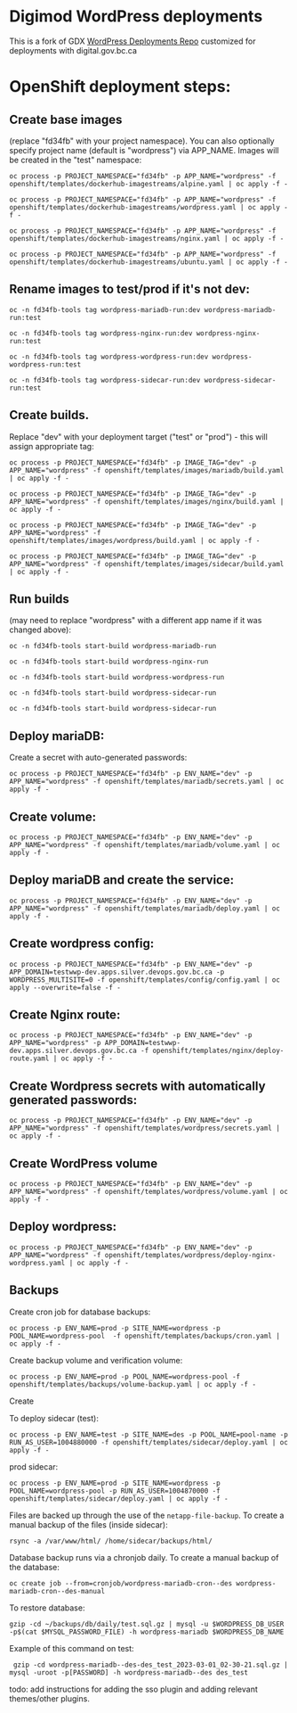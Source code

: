 # Digimod WordPress deployments

This is a fork of GDX [WordPress Deployments Repo](https://github.com/bcgov/wordpress) customized for deployments with digital.gov.bc.ca

# OpenShift deployment steps:

## Create base images 
(replace "fd34fb" with your project namespace). You can also optionally specify project name (default is "wordpress") via APP_NAME. Images will be created in the "test" namespace:

`oc process -p PROJECT_NAMESPACE="fd34fb" -p APP_NAME="wordpress" -f openshift/templates/dockerhub-imagestreams/alpine.yaml | oc apply -f -`

`oc process -p PROJECT_NAMESPACE="fd34fb" -p APP_NAME="wordpress" -f openshift/templates/dockerhub-imagestreams/wordpress.yaml | oc apply -f -`

`oc process -p PROJECT_NAMESPACE="fd34fb" -p APP_NAME="wordpress" -f openshift/templates/dockerhub-imagestreams/nginx.yaml | oc apply -f -`

`oc process -p PROJECT_NAMESPACE="fd34fb" -p APP_NAME="wordpress" -f openshift/templates/dockerhub-imagestreams/ubuntu.yaml | oc apply -f -`

## Rename images to test/prod if it's not dev:

`oc -n fd34fb-tools tag wordpress-mariadb-run:dev wordpress-mariadb-run:test`

`oc -n fd34fb-tools tag wordpress-nginx-run:dev wordpress-nginx-run:test`

`oc -n fd34fb-tools tag wordpress-wordpress-run:dev wordpress-wordpress-run:test`

`oc -n fd34fb-tools tag wordpress-sidecar-run:dev wordpress-sidecar-run:test`


## Create builds. 

Replace "dev" with your deployment target ("test" or "prod") - this will assign appropriate tag:

`oc process -p PROJECT_NAMESPACE="fd34fb" -p IMAGE_TAG="dev" -p APP_NAME="wordpress" -f openshift/templates/images/mariadb/build.yaml | oc apply -f -`

`oc process -p PROJECT_NAMESPACE="fd34fb" -p IMAGE_TAG="dev" -p APP_NAME="wordpress" -f openshift/templates/images/nginx/build.yaml | oc apply -f -`

`oc process -p PROJECT_NAMESPACE="fd34fb" -p IMAGE_TAG="dev" -p APP_NAME="wordpress" -f openshift/templates/images/wordpress/build.yaml | oc apply -f -`

`oc process -p PROJECT_NAMESPACE="fd34fb" -p IMAGE_TAG="dev" -p APP_NAME="wordpress" -f openshift/templates/images/sidecar/build.yaml | oc apply -f -`

## Run builds 
(may need to replace "wordpress" with a different app name if it was changed above):

`oc -n fd34fb-tools start-build wordpress-mariadb-run`

`oc -n fd34fb-tools start-build wordpress-nginx-run`

`oc -n fd34fb-tools start-build wordpress-wordpress-run`

`oc -n fd34fb-tools start-build wordpress-sidecar-run`

`oc -n fd34fb-tools start-build wordpress-sidecar-run`

## Deploy mariaDB:
Create a secret with auto-generated passwords:

`oc process -p PROJECT_NAMESPACE="fd34fb" -p ENV_NAME="dev" -p APP_NAME="wordpress" -f openshift/templates/mariadb/secrets.yaml | oc apply -f -`

## Create volume:
`oc process -p PROJECT_NAMESPACE="fd34fb" -p ENV_NAME="dev" -p APP_NAME="wordpress" -f openshift/templates/mariadb/volume.yaml | oc apply -f -`

## Deploy mariaDB and create the service:
`oc process -p PROJECT_NAMESPACE="fd34fb" -p ENV_NAME="dev" -p APP_NAME="wordpress" -f openshift/templates/mariadb/deploy.yaml | oc apply -f -`

## Create wordpress config:

`oc process -p PROJECT_NAMESPACE="fd34fb" -p ENV_NAME="dev" -p APP_DOMAIN=testwwp-dev.apps.silver.devops.gov.bc.ca -p WORDPRESS_MULTISITE=0 -f openshift/templates/config/config.yaml | oc apply --overwrite=false -f -`

## Create Nginx route:
`oc process -p PROJECT_NAMESPACE="fd34fb" -p ENV_NAME="dev" -p APP_NAME="wordpress" -p APP_DOMAIN=testwwp-dev.apps.silver.devops.gov.bc.ca -f openshift/templates/nginx/deploy-route.yaml | oc apply -f -`

## Create Wordpress secrets with automatically generated passwords:
`oc process -p PROJECT_NAMESPACE="fd34fb" -p ENV_NAME="dev" -p APP_NAME="wordpress" -f openshift/templates/wordpress/secrets.yaml | oc apply -f -`

## Create WordPress volume
`oc process -p PROJECT_NAMESPACE="fd34fb" -p ENV_NAME="dev" -p APP_NAME="wordpress" -f openshift/templates/wordpress/volume.yaml | oc apply -f -`

## Deploy wordpress:
`oc process -p PROJECT_NAMESPACE="fd34fb" -p ENV_NAME="dev" -p APP_NAME="wordpress" -f openshift/templates/wordpress/deploy-nginx-wordpress.yaml | oc apply -f -`

## Backups
Create cron job for database backups:

`oc process -p ENV_NAME=prod -p SITE_NAME=wordpress -p POOL_NAME=wordpress-pool  -f openshift/templates/backups/cron.yaml | oc apply -f -`

Create backup volume and verification volume:

`oc process -p ENV_NAME=prod -p POOL_NAME=wordpress-pool -f openshift/templates/backups/volume-backup.yaml | oc apply -f -`

Create 

To deploy sidecar (test):

`oc process -p ENV_NAME=test -p SITE_NAME=des -p POOL_NAME=pool-name -p RUN_AS_USER=1004880000 -f openshift/templates/sidecar/deploy.yaml | oc apply -f -`

prod sidecar:

`oc process -p ENV_NAME=prod -p SITE_NAME=wordpress -p POOL_NAME=wordpress-pool -p RUN_AS_USER=1004870000 -f openshift/templates/sidecar/deploy.yaml | oc apply -f -`

Files are backed up through the use of the `netapp-file-backup`. To create a manual backup of the files (inside sidecar):

`rsync -a /var/www/html/ /home/sidecar/backups/html/`

Database backup runs via a chronjob daily. To create a manual backup of the database:

`oc create job --from=cronjob/wordpress-mariadb-cron--des wordpress-mariadb-cron--des-manual`

To restore database:

`gzip -cd ~/backups/db/daily/test.sql.gz | mysql -u $WORDPRESS_DB_USER -p$(cat $MYSQL_PASSWORD_FILE) -h wordpress-mariadb $WORDPRESS_DB_NAME`

Example of this command on test:

` gzip -cd wordpress-mariadb--des-des_test_2023-03-01_02-30-21.sql.gz | mysql -uroot -p[PASSWORD] -h wordpress-mariadb--des des_test`

todo: add instructions for adding the sso plugin and adding relevant themes/other plugins.
